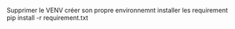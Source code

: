 Supprimer le VENV 
créer son propre environnemnt 
installer les requirement 
      pip install -r requirement.txt

